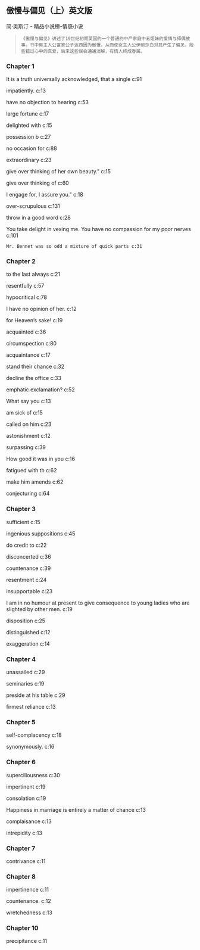 ## 傲慢与偏见（上）英文版

简·奥斯汀  -  精品小说榜-情感小说

>     《傲慢与偏见》讲述了19世纪初期英国的一个普通的中产家庭中五姐妹的爱情与择偶故事。书中男主人公富家公子达西因为傲慢，从而使女主人公伊丽莎白对其产生了偏见，险些错过心中的真爱，后来这些误会通通消解，有情人终成眷属。

### Chapter 1

It is a truth universally acknowledged, that a single c:91

impatiently. c:13

have no objection to hearing c:53

large fortune c:17

delighted with  c:15

 possession b c:27

no occasion for c:88

extraordinary c:23

give over thinking of her own beauty." c:15

give over thinking of  c:60

I engage for, I assure you." c:18

over-scrupulous c:131

throw in a good word c:28

You take delight in vexing me. You have no compassion for my poor nerves c:101

    Mr. Bennet was so odd a mixture of quick parts c:31

### Chapter 2

to the last always c:21

resentfully c:57

hypocritical c:78

I have no opinion of her. c:12

 for Heaven’s sake!  c:19

 acquainted c:36

circumspection c:80

acquaintance c:17

stand their chance c:32

decline the office c:33

emphatic exclamation? c:52

What say you c:13

 am sick of  c:15

called on him c:23

astonishment c:12

 surpassing c:39

How good it was in you c:16

fatigued with th c:62

make him amends c:62

conjecturing c:64

### Chapter 3

sufficient  c:15

ingenious suppositions c:45

do credit to  c:22

disconcerted c:36

countenance c:39

 resentment c:24

insupportable c:23

I am in no humour at present to give consequence to young ladies who are slighted by other men. c:19

disposition c:25

distinguished c:12

exaggeration c:14

### Chapter 4

unassailed  c:29

seminaries  c:19

preside at his table c:29

firmest reliance c:13

### Chapter 5

self-complacency c:18

synonymously. c:16

### Chapter 6

superciliousness c:30

impertinent c:19

consolation c:19

Happiness in marriage is entirely a matter of chance c:13

complaisance c:13

intrepidity c:13

### Chapter 7

contrivance c:11

### Chapter 8

impertinence c:11

countenance. c:12

wretchedness c:13

### Chapter 10

precipitance c:11

